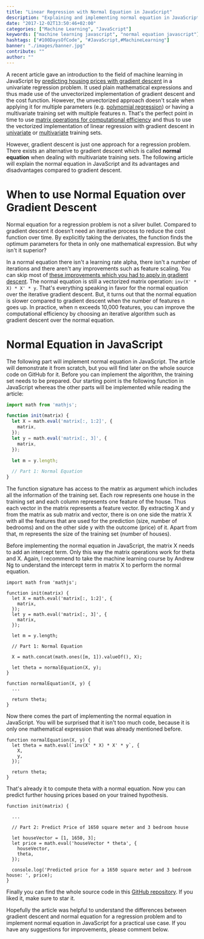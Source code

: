 ```yaml
---
title: "Linear Regression with Normal Equation in JavaScript"
description: "Explaining and implementing normal equation in JavaScript and discussing it as alternative for gradient descent ..."
date: "2017-12-02T13:50:46+02:00"
categories: ["Machine Learning", "JavaScript"]
keywords: ["machine learning javascript", "normal equation javascript"]
hashtags: ["#100DaysOfCode", "#JavaScript,#MachineLearning"]
banner: "./images/banner.jpg"
contribute: ""
author: ""
---
```


<Sponsorship />

A recent article gave an introduction to the field of machine learning in JavaScript by [predicting housing prices with gradient descent](/linear-regression-gradient-descent-javascript/) in a univariate regression problem. It used plain mathematical expressions and thus made use of the unvectorized implementation of gradient descent and the cost function. However, the unvectorized approach doesn't scale when applying it for multiple parameters (e.g. [polynomial regression](/polynomial-regression-model-selection-javascript/)) or having a multivariate training set with multiple features n. That's the perfect point in time to use [matrix operations for computational efficiency](/linear-algebra-matrix-javascript/) and thus to use the vectorized implementation of linear regression with gradient descent in [univariate](/linear-regression-gradient-descent-vectorized-javascript) or [multivariate](/multivariate-linear-regression-gradient-descent-javascript) training sets.

However, gradient descent is just one approach for a regression problem. There exists an alternative to gradient descent which is called **normal equation** when dealing with multivariate training sets. The following article will explain the normal equation in JavaScript and its advantages and disadvantages compared to gradient descent.

<MachineLearningIntro />

# When to use Normal Equation over Gradient Descent

Normal equation for a regression problem is not a silver bullet. Compared to gradient descent it doesn’t need an iterative process to reduce the cost function over time. By explicitly taking the derivates, the function finds the optimum parameters for theta in only one mathematical expression. But why isn't it superior?

In a normal equation there isn't a learning rate alpha, there isn't a number of iterations and there aren't any improvements such as feature scaling. You can skip most of [these improvements which you had to apply in gradient descent](/improving-gradient-descent-javascript/). The normal equation is still a vectorized matrix operation: `inv(X' * X) * X' * y`. That's everything speaking in favor for the normal equation over the iterative gradient descent. But, it turns out that the normal equation is slower compared to gradient descent when the number of features n goes up. In practice, when n exceeds 10,000 features, you can improve the computational efficiency by choosing an iterative algorithm such as gradient descent over the normal equation.

# Normal Equation in JavaScript

The following part will implement normal equation in JavaScript. The article will demonstrate it from scratch, but you will find later on the whole source code on GitHub for it. Before you can implement the algorithm, the training set needs to be prepared. Our starting point is the following function in JavaScript whereas the other parts will be implemented while reading the article:

```javascript
import math from 'mathjs';

function init(matrix) {
  let X = math.eval('matrix[:, 1:2]', {
    matrix,
  });
  let y = math.eval('matrix[:, 3]', {
    matrix,
  });

  let m = y.length;

  // Part 1: Normal Equation
}
```

The function signature has access to the matrix as argument which includes all the information of the training set. Each row represents one house in the training set and each column represents one feature of the house. Thus each vector in the matrix represents a feature vector. By extracting X and y from the matrix as sub matrix and vector, there is on one side the matrix X with all the features that are used for the prediction (size, number of bedrooms) and on the other side y with the outcome (price) of it. Apart from that, m represents the size of the training set (number of houses).

Before implementing the normal equation in JavaScript, the matrix X needs to add an intercept term. Only this way the matrix operations work for theta and X. Again, I recommend to take the machine learning course by Andrew Ng to understand the intercept term in matrix X to perform the normal equation.

```javascript{15,17,20,21,22,23,24}
import math from 'mathjs';

function init(matrix) {
  let X = math.eval('matrix[:, 1:2]', {
    matrix,
  });
  let y = math.eval('matrix[:, 3]', {
    matrix,
  });

  let m = y.length;

  // Part 1: Normal Equation

  X = math.concat(math.ones([m, 1]).valueOf(), X);

  let theta = normalEquation(X, y);
}

function normalEquation(X, y) {
  ...

  return theta;
}
```

Now there comes the part of implementing the normal equation in JavaScript. You will be surprised that it isn't too much code, because it is only one mathematical expression that was already mentioned before.

```javascript{2,3,4,5}
function normalEquation(X, y) {
  let theta = math.eval(`inv(X' * X) * X' * y`, {
    X,
    y,
  });

  return theta;
}
```

That's already it to compute theta with a normal equation. Now you can predict further housing prices based on your trained hypothesis.

```javascript{7,8,9,10,11,13}
function init(matrix) {

  ...

  // Part 2: Predict Price of 1650 square meter and 3 bedroom house

  let houseVector = [1, 1650, 3];
  let price = math.eval('houseVector * theta', {
    houseVector,
    theta,
  });

  console.log('Predicted price for a 1650 square meter and 3 bedroom house: ', price);
}
```

Finally you can find the whole source code in this [GitHub repository](https://github.com/javascript-machine-learning/multivariate-linear-regression-normal-equation-javascript). If you liked it, make sure to star it.

<Divider />

Hopefully the article was helpful to understand the differences between gradient descent and normal equation for a regression problem and to implement normal equation in JavaScript for a practical use case. If you have any suggestions for improvements, please comment below.
